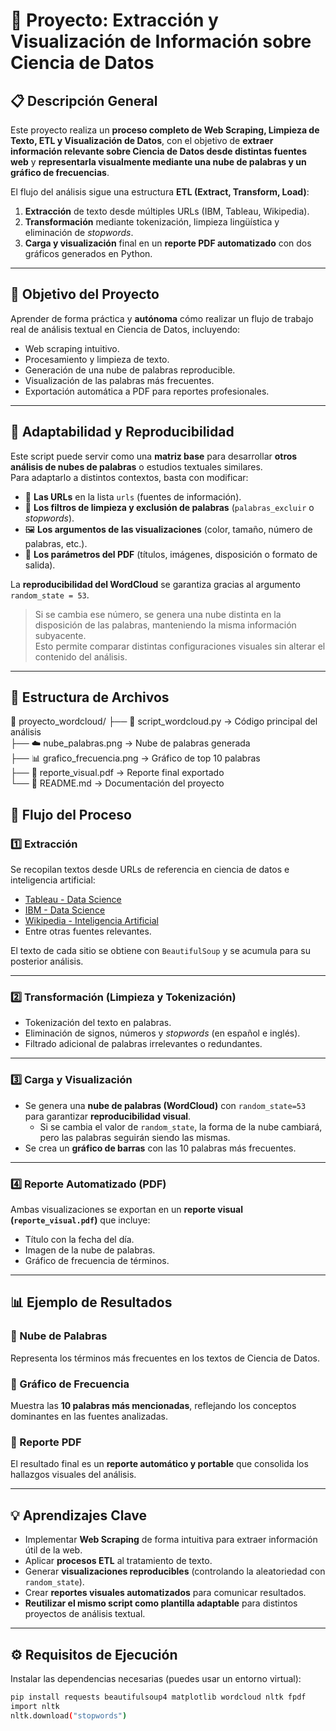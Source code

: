 # 🧠 Proyecto: Extracción y Visualización de Información sobre Ciencia de Datos  

## 📋 Descripción General  
Este proyecto realiza un **proceso completo de Web Scraping, Limpieza de Texto, ETL y Visualización de Datos**, con el objetivo de **extraer información relevante sobre Ciencia de Datos desde distintas fuentes web** y **representarla visualmente mediante una nube de palabras y un gráfico de frecuencias**.  

El flujo del análisis sigue una estructura **ETL (Extract, Transform, Load)**:  
1. **Extracción** de texto desde múltiples URLs (IBM, Tableau, Wikipedia).  
2. **Transformación** mediante tokenización, limpieza lingüística y eliminación de *stopwords*.  
3. **Carga y visualización** final en un **reporte PDF automatizado** con dos gráficos generados en Python.  

---

## 🚀 Objetivo del Proyecto  
Aprender de forma práctica y **autónoma** cómo realizar un flujo de trabajo real de análisis textual en Ciencia de Datos, incluyendo:  

- Web scraping intuitivo.  
- Procesamiento y limpieza de texto.  
- Generación de una nube de palabras reproducible.  
- Visualización de las palabras más frecuentes.  
- Exportación automática a PDF para reportes profesionales.  

---

## 🧩 Adaptabilidad y Reproducibilidad  

Este script puede servir como una **matriz base** para desarrollar **otros análisis de nubes de palabras** o estudios textuales similares.  
Para adaptarlo a distintos contextos, basta con modificar:  

- 🔗 **Las URLs** en la lista `urls` (fuentes de información).  
- 🧹 **Los filtros de limpieza y exclusión de palabras** (`palabras_excluir` o *stopwords*).  
- 🖼️ **Los argumentos de las visualizaciones** (color, tamaño, número de palabras, etc.).  
- 📄 **Los parámetros del PDF** (títulos, imágenes, disposición o formato de salida).  

La **reproducibilidad del WordCloud** se garantiza gracias al argumento `random_state = 53`.  
> Si se cambia ese número, se genera una nube distinta en la disposición de las palabras, manteniendo la misma información subyacente.  
Esto permite comparar distintas configuraciones visuales sin alterar el contenido del análisis.  

---

## 🧾 Estructura de Archivos  

📂 proyecto_wordcloud/
├── 🐍 script_wordcloud.py        → Código principal del análisis  
├── ☁️ nube_palabras.png          → Nube de palabras generada  
├── 📊 grafico_frecuencia.png     → Gráfico de top 10 palabras  
├── 📄 reporte_visual.pdf         → Reporte final exportado  
└── 🧠 README.md                  → Documentación del proyecto

## 🧩 Flujo del Proceso  

### 1️⃣ Extracción  
Se recopilan textos desde URLs de referencia en ciencia de datos e inteligencia artificial:  
- [Tableau - Data Science](https://www.tableau.com/es-es/data-insights/data-science)  
- [IBM - Data Science](https://www.ibm.com/es-es/topics/data-science)  
- [Wikipedia - Inteligencia Artificial](https://es.wikipedia.org/wiki/Inteligencia_artificial)  
- Entre otras fuentes relevantes.  

El texto de cada sitio se obtiene con `BeautifulSoup` y se acumula para su posterior análisis.  

---

### 2️⃣ Transformación (Limpieza y Tokenización)  
- Tokenización del texto en palabras.  
- Eliminación de signos, números y *stopwords* (en español e inglés).  
- Filtrado adicional de palabras irrelevantes o redundantes.  

---

### 3️⃣ Carga y Visualización  
- Se genera una **nube de palabras (WordCloud)** con `random_state=53` para garantizar **reproducibilidad visual**.  
  - Si se cambia el valor de `random_state`, la forma de la nube cambiará, pero las palabras seguirán siendo las mismas.  
- Se crea un **gráfico de barras** con las 10 palabras más frecuentes.  

---

### 4️⃣ Reporte Automatizado (PDF)  
Ambas visualizaciones se exportan en un **reporte visual (`reporte_visual.pdf`)** que incluye:  
- Título con la fecha del día.  
- Imagen de la nube de palabras.  
- Gráfico de frecuencia de términos.  

---

## 📊 Ejemplo de Resultados  

### 🩵 Nube de Palabras  
Representa los términos más frecuentes en los textos de Ciencia de Datos.  

### 🩵 Gráfico de Frecuencia  
Muestra las **10 palabras más mencionadas**, reflejando los conceptos dominantes en las fuentes analizadas.  

### 🩵 Reporte PDF  
El resultado final es un **reporte automático y portable** que consolida los hallazgos visuales del análisis.  

---

## 💡 Aprendizajes Clave  
- Implementar **Web Scraping** de forma intuitiva para extraer información útil de la web.  
- Aplicar **procesos ETL** al tratamiento de texto.  
- Generar **visualizaciones reproducibles** (controlando la aleatoriedad con `random_state`).  
- Crear **reportes visuales automatizados** para comunicar resultados.  
- **Reutilizar el mismo script como plantilla adaptable** para distintos proyectos de análisis textual.  

---

## ⚙️ Requisitos de Ejecución  

Instalar las dependencias necesarias (puedes usar un entorno virtual):  

```bash
pip install requests beautifulsoup4 matplotlib wordcloud nltk fpdf
import nltk
nltk.download("stopwords")


